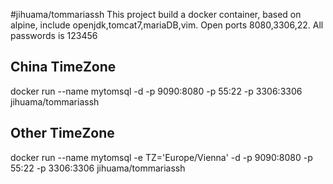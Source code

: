 #jihuama/tommariassh
This project build a docker container, based on alpine, include openjdk,tomcat7,mariaDB,vim.
Open ports 8080,3306,22.
All passwords is 123456
## China TimeZone
docker run --name mytomsql -d -p 9090:8080 -p 55:22 -p 3306:3306 jihuama/tommariassh
## Other TimeZone
docker run --name mytomsql -e TZ='Europe/Vienna' -d -p 9090:8080 -p 55:22 -p 3306:3306 jihuama/tommariassh
